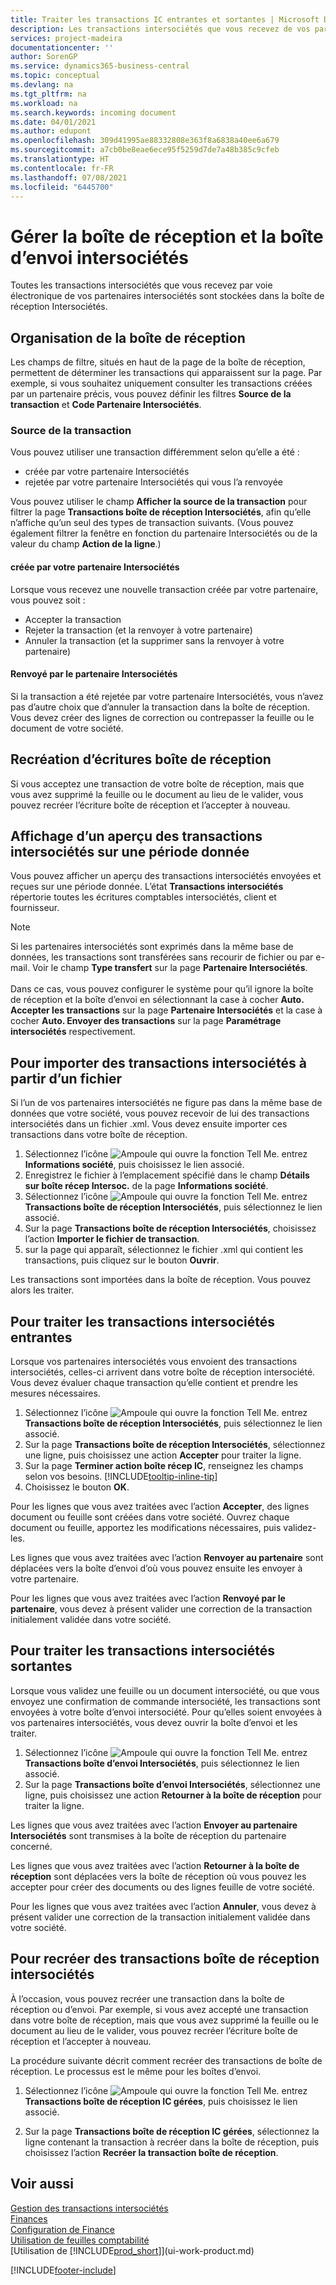 ```yaml
---
title: Traiter les transactions IC entrantes et sortantes | Microsoft Docs
description: Les transactions intersociétés que vous recevez de vos partenaires intersociétés sont stockées dans la boîte de réception Intersociétés où vous pouvez les traiter manuellement ou automatiquement.
services: project-madeira
documentationcenter: ''
author: SorenGP
ms.service: dynamics365-business-central
ms.topic: conceptual
ms.devlang: na
ms.tgt_pltfrm: na
ms.workload: na
ms.search.keywords: incoming document
ms.date: 04/01/2021
ms.author: edupont
ms.openlocfilehash: 309d41995ae88332808e363f8a6838a40ee6a679
ms.sourcegitcommit: a7cb0be8eae6ece95f5259d7de7a48b385c9cfeb
ms.translationtype: HT
ms.contentlocale: fr-FR
ms.lasthandoff: 07/08/2021
ms.locfileid: "6445700"
---
```

# <a name="manage-the-intercompany-inbox-and-outbox"></a>Gérer la boîte de réception et la boîte d’envoi intersociétés
Toutes les transactions intersociétés que vous recevez par voie électronique de vos partenaires intersociétés sont stockées dans la boîte de réception Intersociétés.  

## <a name="organizing-the-inbox"></a>Organisation de la boîte de réception  
 Les champs de filtre, situés en haut de la page de la boîte de réception, permettent de déterminer les transactions qui apparaissent sur la page. Par exemple, si vous souhaitez uniquement consulter les transactions créées par un partenaire précis, vous pouvez définir les filtres **Source de la transaction** et **Code Partenaire Intersociétés**.  

### <a name="transaction-source"></a>Source de la transaction  
Vous pouvez utiliser une transaction différemment selon qu’elle a été :  

- créée par votre partenaire Intersociétés  
- rejetée par votre partenaire Intersociétés qui vous l’a renvoyée  

Vous pouvez utiliser le champ **Afficher la source de la transaction** pour filtrer la page **Transactions boîte de réception Intersociétés**, afin qu’elle n’affiche qu’un seul des types de transaction suivants. (Vous pouvez également filtrer la fenêtre en fonction du partenaire Intersociétés ou de la valeur du champ **Action de la ligne**.)  

#### <a name="created-by-intercompany-partner"></a>créée par votre partenaire Intersociétés  
 Lorsque vous recevez une nouvelle transaction créée par votre partenaire, vous pouvez soit :

- Accepter la transaction  
- Rejeter la transaction (et la renvoyer à votre partenaire)  
- Annuler la transaction (et la supprimer sans la renvoyer à votre partenaire)  

#### <a name="returned-from-intercompany-partner"></a>Renvoyé par le partenaire Intersociétés  
 Si la transaction a été rejetée par votre partenaire Intersociétés, vous n’avez pas d’autre choix que d’annuler la transaction dans la boîte de réception. Vous devez créer des lignes de correction ou contrepasser la feuille ou le document de votre société.  

## <a name="recreating-inbox-entries"></a>Recréation d’écritures boîte de réception  
 Si vous acceptez une transaction de votre boîte de réception, mais que vous avez supprimé la feuille ou le document au lieu de le valider, vous pouvez recréer l’écriture boîte de réception et l’accepter à nouveau.  

## <a name="getting-an-overview-of-intercompany-transactions-for-a-period"></a>Affichage d’un aperçu des transactions intersociétés sur une période donnée  
 Vous pouvez afficher un aperçu des transactions intersociétés envoyées et reçues sur une période donnée. L’état **Transactions intersociétés** répertorie toutes les écritures comptables intersociétés, client et fournisseur.

 > [!NOTE]  
 > Si les partenaires intersociétés sont exprimés dans la même base de données, les transactions sont transférées sans recourir de fichier ou par e-mail. Voir le champ **Type transfert** sur la page **Partenaire Intersociétés**. <br /><br />
Dans ce cas, vous pouvez configurer le système pour qu’il ignore la boîte de réception et la boîte d’envoi en sélectionnant la case à cocher **Auto. Accepter les transactions** sur la page **Partenaire Intersociétés** et la case à cocher **Auto. Envoyer des transactions** sur la page **Paramétrage intersociétés** respectivement.

## <a name="to-import-intercompany-transactions-from-a-file"></a>Pour importer des transactions intersociétés à partir d’un fichier  
Si l’un de vos partenaires intersociétés ne figure pas dans la même base de données que votre société, vous pouvez recevoir de lui des transactions intersociétés dans un fichier .xml. Vous devez ensuite importer ces transactions dans votre boîte de réception.  

1.  Sélectionnez l’icône ![Ampoule qui ouvre la fonction Tell Me.](media/ui-search/search_small.png "Dites-moi ce que vous voulez faire") entrez **Informations société**, puis choisissez le lien associé.
2. Enregistrez le fichier à l’emplacement spécifié dans le champ **Détails sur boîte récep Intersoc.** de la page **Informations société**.  
3. Sélectionnez l’icône ![Ampoule qui ouvre la fonction Tell Me.](media/ui-search/search_small.png "Dites-moi ce que vous voulez faire") entrez **Transactions boîte de réception Intersociétés**, puis sélectionnez le lien associé.
4. Sur la page **Transactions boîte de réception Intersociétés**, choisissez l’action **Importer le fichier de transaction**.  
5. sur la page qui apparaît, sélectionnez le fichier .xml qui contient les transactions, puis cliquez sur le bouton **Ouvrir**.  

Les transactions sont importées dans la boîte de réception. Vous pouvez alors les traiter.

## <a name="to-process-incoming-intercompany-transactions"></a>Pour traiter les transactions intersociétés entrantes  
Lorsque vos partenaires intersociétés vous envoient des transactions intersociétés, celles-ci arrivent dans votre boîte de réception intersociété. Vous devez évaluer chaque transaction qu’elle contient et prendre les mesures nécessaires.  

1. Sélectionnez l’icône ![Ampoule qui ouvre la fonction Tell Me.](media/ui-search/search_small.png "Dites-moi ce que vous voulez faire") entrez **Transactions boîte de réception Intersociétés**, puis sélectionnez le lien associé.  
2. Sur la page **Transactions boîte de réception Intersociétés**, sélectionnez une ligne, puis choisissez une action **Accepter** pour traiter la ligne.
3. Sur la page **Terminer action boîte récep IC**, renseignez les champs selon vos besoins. [!INCLUDE[tooltip-inline-tip](includes/tooltip-inline-tip_md.md)]
4. Choisissez le bouton **OK**.  

Pour les lignes que vous avez traitées avec l’action **Accepter**, des lignes document ou feuille sont créées dans votre société. Ouvrez chaque document ou feuille, apportez les modifications nécessaires, puis validez-les.  

Les lignes que vous avez traitées avec l’action **Renvoyer au partenaire** sont déplacées vers la boîte d’envoi d’où vous pouvez ensuite les envoyer à votre partenaire.

Pour les lignes que vous avez traitées avec l’action **Renvoyé par le partenaire**, vous devez à présent valider une correction de la transaction initialement validée dans votre société.

## <a name="to-process-outgoing-intercompany-transactions"></a>Pour traiter les transactions intersociétés sortantes  
Lorsque vous validez une feuille ou un document intersociété, ou que vous envoyez une confirmation de commande intersociété, les transactions sont envoyées à votre boîte d’envoi intersociété. Pour qu’elles soient envoyées à vos partenaires intersociétés, vous devez ouvrir la boîte d’envoi et les traiter.  

1.  Sélectionnez l’icône ![Ampoule qui ouvre la fonction Tell Me.](media/ui-search/search_small.png "Dites-moi ce que vous voulez faire") entrez **Transactions boîte d’envoi Intersociétés**, puis sélectionnez le lien associé.  
2. Sur la page **Transactions boîte d’envoi Intersociétés**, sélectionnez une ligne, puis choisissez une action **Retourner à la boîte de réception** pour traiter la ligne.

Les lignes que vous avez traitées avec l’action **Envoyer au partenaire Intersociétés** sont transmises à la boîte de réception du partenaire concerné.

Les lignes que vous avez traitées avec l’action **Retourner à la boîte de réception** sont déplacées vers la boîte de réception où vous pouvez les accepter pour créer des documents ou des lignes feuille de votre société.  

Pour les lignes que vous avez traitées avec l’action **Annuler**, vous devez à présent valider une correction de la transaction initialement validée dans votre société.  

## <a name="to-recreate-intercompany-inbox-transactions"></a>Pour recréer des transactions boîte de réception intersociétés  
À l’occasion, vous pouvez recréer une transaction dans la boîte de réception ou d’envoi. Par exemple, si vous avez accepté une transaction dans votre boîte de réception, mais que vous avez supprimé la feuille ou le document au lieu de le valider, vous pouvez recréer l’écriture boîte de réception et l’accepter à nouveau.  

La procédure suivante décrit comment recréer des transactions de boîte de réception. Le processus est le même pour les boîtes d’envoi.

  1.  Sélectionnez l’icône ![Ampoule qui ouvre la fonction Tell Me.](media/ui-search/search_small.png "Dites-moi ce que vous voulez faire") entrez **Transactions boîte de réception IC gérées**, puis choisissez le lien associé.  

  2.  Sur la page **Transactions boîte de réception IC gérées**, sélectionnez la ligne contenant la transaction à recréer dans la boîte de réception, puis choisissez l’action **Recréer la transaction boîte de réception**.  

## <a name="see-also"></a>Voir aussi
[Gestion des transactions intersociétés](intercompany-manage.md)  
[Finances](finance.md)  
[Configuration de Finance](finance-setup-finance.md)  
[Utilisation de feuilles comptabilité](ui-work-general-journals.md)  
[Utilisation de [!INCLUDE[prod_short](includes/prod_short.md)]](ui-work-product.md)


[!INCLUDE[footer-include](includes/footer-banner.md)]